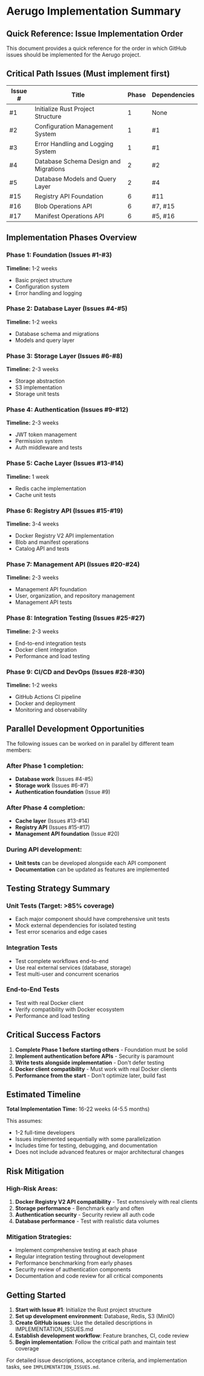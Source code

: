 # Aerugo Implementation Summary

## Quick Reference: Issue Implementation Order

This document provides a quick reference for the order in which GitHub issues should be implemented for the Aerugo project.

## Critical Path Issues (Must implement first)

| Issue # | Title | Phase | Dependencies |
|---------|-------|--------|--------------|
| #1 | Initialize Rust Project Structure | 1 | None |
| #2 | Configuration Management System | 1 | #1 |
| #3 | Error Handling and Logging System | 1 | #1 |
| #4 | Database Schema Design and Migrations | 2 | #2 |
| #5 | Database Models and Query Layer | 2 | #4 |
| #15 | Registry API Foundation | 6 | #11 |
| #16 | Blob Operations API | 6 | #7, #15 |
| #17 | Manifest Operations API | 6 | #5, #16 |

## Implementation Phases Overview

### Phase 1: Foundation (Issues #1-#3)
**Timeline:** 1-2 weeks
- Basic project structure
- Configuration system
- Error handling and logging

### Phase 2: Database Layer (Issues #4-#5)
**Timeline:** 1-2 weeks
- Database schema and migrations
- Models and query layer

### Phase 3: Storage Layer (Issues #6-#8)
**Timeline:** 2-3 weeks
- Storage abstraction
- S3 implementation
- Storage unit tests

### Phase 4: Authentication (Issues #9-#12)
**Timeline:** 2-3 weeks
- JWT token management
- Permission system
- Auth middleware and tests

### Phase 5: Cache Layer (Issues #13-#14)
**Timeline:** 1 week
- Redis cache implementation
- Cache unit tests

### Phase 6: Registry API (Issues #15-#19)
**Timeline:** 3-4 weeks
- Docker Registry V2 API implementation
- Blob and manifest operations
- Catalog API and tests

### Phase 7: Management API (Issues #20-#24)
**Timeline:** 2-3 weeks
- Management API foundation
- User, organization, and repository management
- Management API tests

### Phase 8: Integration Testing (Issues #25-#27)
**Timeline:** 2-3 weeks
- End-to-end integration tests
- Docker client integration
- Performance and load testing

### Phase 9: CI/CD and DevOps (Issues #28-#30)
**Timeline:** 1-2 weeks
- GitHub Actions CI pipeline
- Docker and deployment
- Monitoring and observability

## Parallel Development Opportunities

The following issues can be worked on in parallel by different team members:

### After Phase 1 completion:
- **Database work** (Issues #4-#5) 
- **Storage work** (Issues #6-#7)
- **Authentication foundation** (Issue #9)

### After Phase 4 completion:
- **Cache layer** (Issues #13-#14)
- **Registry API** (Issues #15-#17)
- **Management API foundation** (Issue #20)

### During API development:
- **Unit tests** can be developed alongside each API component
- **Documentation** can be updated as features are implemented

## Testing Strategy Summary

### Unit Tests (Target: >85% coverage)
- Each major component should have comprehensive unit tests
- Mock external dependencies for isolated testing
- Test error scenarios and edge cases

### Integration Tests
- Test complete workflows end-to-end
- Use real external services (database, storage)
- Test multi-user and concurrent scenarios

### End-to-End Tests
- Test with real Docker client
- Verify compatibility with Docker ecosystem
- Performance and load testing

## Critical Success Factors

1. **Complete Phase 1 before starting others** - Foundation must be solid
2. **Implement authentication before APIs** - Security is paramount
3. **Write tests alongside implementation** - Don't defer testing
4. **Docker client compatibility** - Must work with real Docker clients
5. **Performance from the start** - Don't optimize later, build fast

## Estimated Timeline

**Total Implementation Time:** 16-22 weeks (4-5.5 months)

This assumes:
- 1-2 full-time developers
- Issues implemented sequentially with some parallelization
- Includes time for testing, debugging, and documentation
- Does not include advanced features or major architectural changes

## Risk Mitigation

### High-Risk Areas:
1. **Docker Registry V2 API compatibility** - Test extensively with real clients
2. **Storage performance** - Benchmark early and often
3. **Authentication security** - Security review all auth code
4. **Database performance** - Test with realistic data volumes

### Mitigation Strategies:
- Implement comprehensive testing at each phase
- Regular integration testing throughout development
- Performance benchmarking from early phases
- Security review of authentication components
- Documentation and code review for all critical components

## Getting Started

1. **Start with Issue #1**: Initialize the Rust project structure
2. **Set up development environment**: Database, Redis, S3 (MinIO)
3. **Create GitHub issues**: Use the detailed descriptions in IMPLEMENTATION_ISSUES.md
4. **Establish development workflow**: Feature branches, CI, code review
5. **Begin implementation**: Follow the critical path and maintain test coverage

For detailed issue descriptions, acceptance criteria, and implementation tasks, see `IMPLEMENTATION_ISSUES.md`.